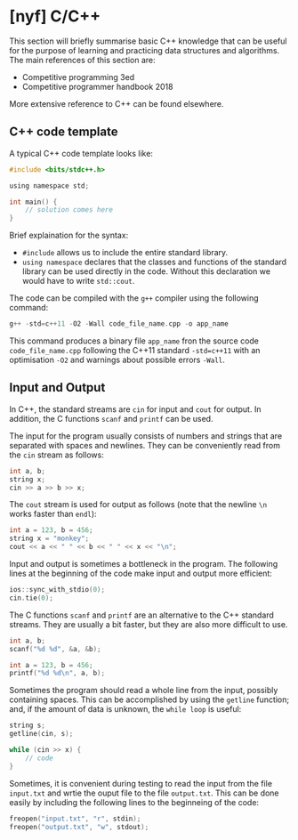 # \[nyf\] C/C++

This section will briefly summarise basic C++ knowledge that can be useful for the purpose of learning and practicing data structures and algorithms. The main references of this section are:

- Competitive programming 3ed
- Competitive programmer handbook 2018

More extensive reference to C++ can be found elsewhere. 


## C++ code template
A typical C++ code template looks like:

```c
#include <bits/stdc++.h>

using namespace std;

int main() {
    // solution comes here
}
```

Brief explaination for the syntax:

- `#include` allows us to include the entire standard library.
- `using namespace` declares that the classes and functions of the standard library can be used directly in the code. Without this declaration we would have to write `std::cout`.

The code can be compiled with the `g++` compiler using the following command:

```c
g++ -std=c++11 -O2 -Wall code_file_name.cpp -o app_name
```

This command produces a binary file `app_name` fron the source code `code_file_name.cpp` following the C++11 standard `-std=c++11` with an optimisation `-O2` and warnings about possible errors `-Wall`.


## Input and Output
In C++, the standard streams are `cin` for input and `cout` for output. In addition, the C functions `scanf` and `printf` can be used.

The input for the program usually consists of numbers and strings that are separated with spaces and newlines. They can be conveniently read from the `cin` stream as follows:

```c
int a, b;
string x;
cin >> a >> b >> x;
```

The `cout` stream is used for output as follows (note that the newline `\n` works faster than `endl`):

```c
int a = 123, b = 456;
string x = "monkey";
cout << a << " " << b << " " << x << "\n";
```

Input and output is sometimes a bottleneck in the program. The following lines at the beginning of the code make input and output more efficient:

```c
ios::sync_with_stdio(0);
cin.tie(0);
```


The C functions `scanf` and `printf` are an alternative to the C++ standard streams. They are usually a bit faster, but they are also more difficult to use.

```c
int a, b;
scanf("%d %d", &a, &b);

int a = 123, b = 456;
printf("%d %d\n", a, b);
```

Sometimes the program should read a whole line from the input, possibly containing spaces. This can be accomplished by using the `getline` function; and, if the amount of data is unknown, the `while loop` is useful:

```c
string s;
getline(cin, s);

while (cin >> x) {
    // code
}
```

Sometimes, it is convenient during testing to read the input from the file `input.txt` and wrtie the ouput file to the file `output.txt`. This can be done easily by including the following lines to the beginneing of the code:

```c
freopen("input.txt", "r", stdin);
freopen("output.txt", "w", stdout);
```
